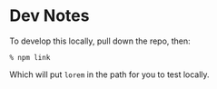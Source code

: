 # Dev Notes

To develop this locally, pull down the repo, then:

```
% npm link
```

Which will put `lorem` in the path for you to test locally.

